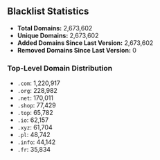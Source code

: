 ## Blacklist Statistics

- **Total Domains:** 2,673,602
- **Unique Domains:** 2,673,602
- **Added Domains Since Last Version:** 2,673,602
- **Removed Domains Since Last Version:** 0

### Top-Level Domain Distribution

-  `.com`: 1,220,917
-  `.org`: 228,982
-  `.net`: 170,011
-  `.shop`: 77,429
-  `.top`: 65,782
-  `.io`: 62,157
-  `.xyz`: 61,704
-  `.pl`: 48,742
-  `.info`: 44,142
-  `.fr`: 35,834

